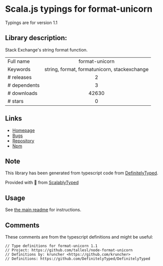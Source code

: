 
# Scala.js typings for format-unicorn

Typings are for version 1.1

## Library description:
Stack Exchange's string format function.

|                    |                 |
| ------------------ | :-------------: |
| Full name          | format-unicorn |
| Keywords           | string, format, formatunicorn, stackexchange |
| # releases         | 2 |
| # dependents       | 3 |
| # downloads        | 42630 |
| # stars            | 0 |

## Links
- [Homepage](https://github.com/tallesl/node-format-unicorn#readme)
- [Bugs](https://github.com/tallesl/node-format-unicorn/issues)
- [Repository](https://github.com/tallesl/node-format-unicorn)
- [Npm](https://www.npmjs.com/package/format-unicorn)
    


## Note
This library has been generated from typescript code from [DefinitelyTyped](https://definitelytyped.org).

Provided with :purple_heart: from [ScalablyTyped](https://github.com/oyvindberg/ScalablyTyped)

## Usage
See [the main readme](../../readme.md) for instructions.

## Comments

These comments are from the typescript definitions and might be useful:
```
// Type definitions for format-unicorn 1.1
// Project: https://github.com/tallesl/node-format-unicorn
// Definitions by: kruncher <https://github.com/kruncher>
// Definitions: https://github.com/DefinitelyTyped/DefinitelyTyped

```

